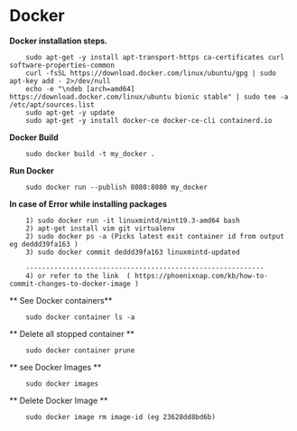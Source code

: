 # Docker


**Docker installation steps.**

        sudo apt-get -y install apt-transport-https ca-certificates curl software-properties-common
        curl -fsSL https://download.docker.com/linux/ubuntu/gpg | sudo apt-key add - 2>/dev/null
        echo -e "\ndeb [arch=amd64] https://download.docker.com/linux/ubuntu bionic stable" | sudo tee -a /etc/apt/sources.list
        sudo apt-get -y update
        sudo apt-get -y install docker-ce docker-ce-cli containerd.io
        
        
**Docker Build**
        
        sudo docker build -t my_docker . 
          
**Run Docker**

        sudo docker run --publish 8080:8080 my_docker
        
**In case of Error while installing packages**

        1) sudo docker run -it linuxmintd/mint19.3-amd64 bash
        2) apt-get install vim git virtualenv
        2) sudo docker ps -a (Picks latest exit container id from output eg deddd39fa163 )
        3) sudo docker commit deddd39fa163 linuxmintd-updated
        
        -----------------------------------------------------------
        4) or refer to the link  ( https://phoenixnap.com/kb/how-to-commit-changes-to-docker-image )
        
** See Docker containers**

        sudo docker container ls -a
        
** Delete all stopped container **

        sudo docker container prune
        
** see Docker Images **

        sudo docker images
        
** Delete Docker Image **

        sudo docker image rm image-id (eg 23628dd8bd6b)
        
    
          
